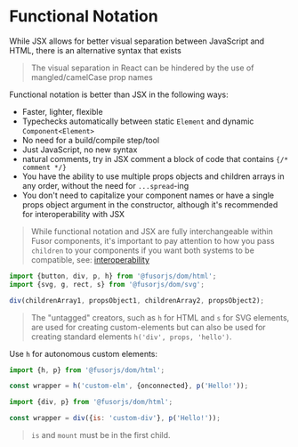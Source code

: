# Functional Notation

While JSX allows for better visual separation between JavaScript and HTML, there is an alternative syntax that exists

> The visual separation in React can be hindered by the use of mangled/camelCase prop names

Functional notation is better than JSX in the following ways:

- Faster, lighter, flexible
- Typechecks automatically between static `Element` and dynamic `Component<Element>`
- No need for a build/compile step/tool
- Just JavaScript, no new syntax
- natural comments, try in JSX comment a block of code that contains `{/* comment */}`
- You have the ability to use multiple props objects and children arrays in any order, without the need for `...spread`-ing
- You don't need to capitalize your component names or have a single props object argument in the constructor, although it's recommended for interoperability with JSX

> While functional notation and JSX are fully interchangeable within Fusor components, it's important to pay attention to how you pass `children` to your components if you want both systems to be compatible, see: [interoperability](../src/spec/jsx-fn-interoperability.spec.tsx)

```js
import {button, div, p, h} from '@fusorjs/dom/html';
import {svg, g, rect, s} from '@fusorjs/dom/svg';

div(childrenArray1, propsObject1, childrenArray2, propsObject2);
```

> The "untagged" creators, such as `h` for HTML and `s` for SVG elements, are used for creating custom-elements but can also be used for creating standard elements `h('div', props, 'hello')`.

Use `h` for autonomous custom elements:

```js
import {h, p} from '@fusorjs/dom/html';

const wrapper = h('custom-elm', {onconnected}, p('Hello!'));
```

```js
import {div, p} from '@fusorjs/dom/html';

const wrapper = div({is: 'custom-div'}, p('Hello!'));
```

> `is` and `mount` must be in the first child.
